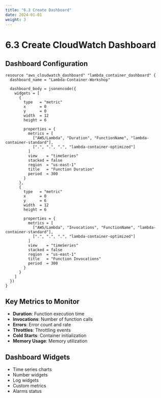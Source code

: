```yaml
---
title: "6.3 Create Dashboard"
date: 2024-01-01
weight: 3
---
```


# 6.3 Create CloudWatch Dashboard

## Dashboard Configuration

```hcl
resource "aws_cloudwatch_dashboard" "lambda_container_dashboard" {
  dashboard_name = "Lambda-Container-Workshop"

  dashboard_body = jsonencode({
    widgets = [
      {
        type   = "metric"
        x      = 0
        y      = 0
        width  = 12
        height = 6

        properties = {
          metrics = [
            ["AWS/Lambda", "Duration", "FunctionName", "lambda-container-standard"],
            [".", ".", ".", "lambda-container-optimized"]
          ]
          view    = "timeSeries"
          stacked = false
          region  = "us-east-1"
          title   = "Function Duration"
          period  = 300
        }
      },
      {
        type   = "metric"
        x      = 0
        y      = 6
        width  = 12
        height = 6

        properties = {
          metrics = [
            ["AWS/Lambda", "Invocations", "FunctionName", "lambda-container-standard"],
            [".", ".", ".", "lambda-container-optimized"]
          ]
          view    = "timeSeries"
          stacked = false
          region  = "us-east-1"
          title   = "Function Invocations"
          period  = 300
        }
      }
    ]
  })
}
```

## Key Metrics to Monitor

- **Duration**: Function execution time
- **Invocations**: Number of function calls
- **Errors**: Error count and rate
- **Throttles**: Throttling events
- **Cold Starts**: Container initialization
- **Memory Usage**: Memory utilization

## Dashboard Widgets

- Time series charts
- Number widgets
- Log widgets
- Custom metrics
- Alarms status